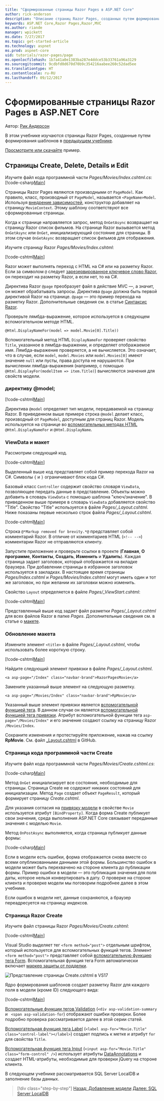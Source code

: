```yaml
---
title: "Сформированные страницы Razor Pages в ASP.NET Core"
author: rick-anderson
description: "Описание страниц Razor Pages, созданных путем формирования шаблонов."
keywords: ASP.NET Core,Razor Pages,Razor,MVC
ms.author: riande
manager: wpickett
ms.date: 7/27/2017
ms.topic: get-started-article
ms.technology: aspnet
ms.prod: aspnet-core
uid: tutorials/razor-pages/page
ms.openlocfilehash: 1b7a41a0e1383ba287e4ddce53b33761a96a3129
ms.sourcegitcommit: 9cdbfd0d670d70b9c354216aabee260c52dad5ee
ms.translationtype: HT
ms.contentlocale: ru-RU
ms.lasthandoff: 09/12/2017
---
```

# <a name="scaffolded-razor-pages-in-aspnet-core"></a>Сформированные страницы Razor Pages в ASP.NET Core

Автор: [Рик Андерсон](https://twitter.com/RickAndMSFT)

В этом учебнике изучаются страницы Razor Pages, созданные путем формирования шаблонов в [предыдущем учебнике](xref:tutorials/razor-pages/page). 

[Просмотрите или скачайте](https://github.com/aspnet/Docs/tree/master/aspnetcore/tutorials/razor-pages/razor-pages-start/sample/RazorPagesMovie) пример.

## <a name="the-create-delete-details-and-edit-pages"></a>Страницы Create, Delete, Details и Edit

Изучите файл кода программной части *Pages/Movies/Index.cshtml.cs*: [!code-csharp[Main](razor-pages-start/snapshot_sample/RazorPagesMovie/Pages/Movie/Index.cshtml.cs)]

Страницы Razor Pages являются производными от `PageModel`. Как правило, класс, производный от `PageModel`, называется `<PageName>Model`. Используя [внедрение зависимостей](xref:fundamentals/dependency-injection), конструктор добавляет на страницу `MovieContext`. Этому шаблону соответствуют все сформированные страницы.

Когда к странице направляется запрос, метод `OnGetAsync` возвращает на страницу Razor список фильмов. На странице Razor вызывается метод `OnGetAsync` или `OnGet`, инициализирующий состояние для страницы. В этом случае `OnGetAsync` возвращает список фильмов для отображения.

Изучите страницу Razor *Pages/Movies/Index.cshtml*:

[!code-cshtml[Main](razor-pages-start/snapshot_sample/RazorPagesMovie/Pages/Movie/Index.cshtml)]

Razor может выполнять переход с HTML на C# или на разметку Razor. Если за символом `@` следует [зарезервированное ключевое слово Razor](xref:mvc/views/razor#razor-reserved-keywords), он переходит на разметку Razor, а если нет, то на C#.

Директива Razor `@page` преобразует файл в действие MVC &mdash;, а значит, он может обрабатывать запросы. Директива `@page` должна быть первой директивой Razor на странице. `@page` — это пример перехода на разметку Razor. Дополнительные сведения см. в статье [Синтаксис Razor](xref:mvc/views/razor#razor-syntax).

Проверьте лямбда-выражение, которое используется в следующем вспомогательном методе HTML.

`@Html.DisplayNameFor(model => model.Movie[0].Title))`

Вспомогательный метод HTML `DisplayNameFor` проверяет свойство `Title`, указанное в лямбда-выражении, и определяет отображаемое имя. Лямбда-выражение проверяется, а не вычисляется. Это означает, что в случае, если `model`, `model.Movies` или `model.Movies[0]` имеют значение `null` или пусты, права доступа не нарушаются. При вычислении лямбда-выражения (например, с помощью `@Html.DisplayFor(modelItem => item.Title)`) вычисляются значения для свойств модели.

<a name="md"></a>
### <a name="the-model-directive"></a>директиву @model;

[!code-cshtml[Main](razor-pages-start/snapshot_sample/RazorPagesMovie/Pages/Movie/Index.cshtml?range=1-2&highlight=2)]

Директива `@model` определяет тип модели, передаваемой на страницу Razor. В приведенном выше примере строка `@model` делает класс, производный от `PageModel`, доступным для страниц Razor. Модель используется на странице во [вспомогательных методах HTML](https://docs.microsoft.com/aspnet/mvc/overview/older-versions-1/views/creating-custom-html-helpers-cs#understanding-html-helpers) `@Html.DisplayNameFor` и `@Html.DisplayName`.

<!-- why don't xref links work?
[HTML Helpers 2](xref:aspnet/mvc/overview/older-versions-1/views/creating-custom-html-helpers-cs)
-->

<a name="vd"></a>
### ViewData и макет

Рассмотрим следующий код.

[!code-cshtml[Main](razor-pages-start/snapshot_sample/RazorPagesMovie/Pages/Movie/Index.cshtml?range=1-6&highlight=4-)]

Выделенный выше код представляет собой пример перехода Razor на C#. Символы `{` и `}` ограничивают блок кода C#.

Базовый класс `Controller` содержит свойство словаря `ViewData`, позволяющее передать данные в представление. Объекты можно добавить в словарь `ViewData` с помощью шаблона "ключ/значение". В приведенном выше примере в словарь `ViewData` добавляется свойство "Title". Свойство "Title" используется в файле *Pages/_Layout.cshtml*. Ниже показаны первые несколько строк файла *Pages/_Layout.cshtml*.

[!code-cshtml[Main](razor-pages-start/snapshot_sample/RazorPagesMovie/Pages/NU/_Layout1.cshtml?highlight=6-)]

Строка `@*Markup removed for brevity.*@` представляет собой комментарий Razor. В отличие от комментариев HTML (`<!-- -->`) комментарии Razor не отправляются клиенту.

Запустите приложение и проверьте ссылки в проекте (**Главная**, **О программе**, **Контакты**, **Создать**, **Изменить** и **Удалить**). Каждая страница задает заголовок, который отображается на вкладке браузера. При добавлении страницы в избранное заголовок используется в закладках. В настоящее время страницы *Pages/Index.cshtml* и *Pages/Movies/Index.cshtml* могут иметь один и тот же заголовок, но при желании их заголовки можно изменить.

Свойство `Layout` определяется в файле *Pages/_ViewStart.cshtml*:

[!code-cshtml[Main](razor-pages-start/sample/RazorPagesMovie/Pages/_ViewStart.cshtml)]

Представленный выше код задает файл разметки *Pages/_Layout.cshtml* для всех файлов Razor в папке *Pages*. Дополнительные сведения см. в статье о [макете](xref:mvc/razor-pages/index#layout).

### <a name="update-the-layout"></a>Обновление макета

Измените элемент `<title>` в файле *Pages/_Layout.cshtml*, чтобы использовать более короткую строку.

[!code-cshtml[Main](razor-pages-start/sample/RazorPagesMovie/Pages/_Layout.cshtml?range=1-6&highlight=6-)]

Найдите следующий элемент привязки в файле *Pages/_Layout.cshtml*.

```cshtml
<a asp-page="/Index" class="navbar-brand">RazorPagesMovie</a>
```
Замените указанный выше элемент на следующую разметку.

```cshtml
<a asp-page="/Movies/Index" class="navbar-brand">RpMovie</a>
```

Указанный выше элемент привязки является [вспомогательной функцией тега](xref:mvc/views/tag-helpers/intro). В данном случае он является [вспомогательной функцией тега привязки](xref:mvc/views/tag-helpers/builtin-th/AnchorTagHelper). Атрибут вспомогательной функции тега `asp-page="/Movies/Index"` и его значение создают ссылку на страницу Razor `/Movies/Index`.

Сохраните изменения и протестируйте приложение, нажав на ссылку **RpMovie**. См. файл [_Layout.cshtml](https://github.com/aspnet/Docs/blob/master/aspnetcore/tutorials/razor-pages/razor-pages-start/sample/RazorPagesMovie/Pages/_Layout.cshtml) в GitHub.

### <a name="the-create-code-behind-page"></a>Страница кода программной части Create

Изучите файл кода программной части *Pages/Movies/Create.cshtml.cs*:

[!code-csharp[Main](razor-pages-start/snapshot_sample/RazorPagesMovie/Pages/Movie/Create.cshtml.cs?name=snippetALL)]

Метод `OnGet` инициализирует все состояния, необходимые для страницы. Страница Create не содержит никаких состояний для инициализации. Метод `Page` создает объект `PageResult`, который формирует страницу *Create.cshtml*.

Для указания согласия на [привязку модели](xref:mvc/models/model-binding) в свойстве `Movie` используется атрибут `[BindProperty]`. Когда форма Create публикует свои значения, среда выполнения ASP.NET Core связывает переданные значения с моделью `Movie`.

Метод `OnPostAsync` выполняется, когда страница публикует данные формы:

[!code-csharp[Main](razor-pages-start/snapshot_sample/RazorPagesMovie/Pages/Movie/Create.cshtml.cs?name=snippetPost)]

Если в модели есть ошибки, форма отображается снова вместе со всеми опубликованными данными этой формы. Большинство ошибок в модели может быть перехвачено на стороне клиента до публикации формы. Пример ошибки в модели — это публикация значения для поля даты, которое нельзя конвертировать в дату. О проверке на стороне клиента и проверке модели мы поговорим подробнее далее в этом учебнике.

Если ошибок в модели нет, данные сохраняются, а браузер переадресуется на страницу индексов.

### <a name="the-create-razor-page"></a>Страница Razor Create

Изучите файл страницы Razor *Pages/Movies/Create.cshtml*:

[!code-cshtml[Main](razor-pages-start/snapshot_sample/RazorPagesMovie/Pages/Movie/Create.cshtml)]

Visual Studio выделяет тег `<form method="post">` отдельным шрифтом, который используется для вспомогательных функций тегов. Элемент `<form method="post">` представляет собой [вспомогательную функцию тега Form](xref:mvc/views/working-with-forms#the-form-tag-helper). Вспомогательная функция тега Form автоматически включает [маркер защиты от подделки](xref:security/anti-request-forgery).

![Представление страницы Create.cshtml в VS17](page/_static/th.png)

Ядро формирования шаблонов создает разметку Razor для каждого поля в модели (кроме ID) следующего вида:

[!code-cshtml[Main](razor-pages-start/snapshot_sample/RazorPagesMovie/Pages/Movie/Create.cshtml?range=15-20)]

[Вспомогательные функции тегов Validation](xref:mvc/views/working-with-forms#the-validation-tag-helpers) (`<div asp-validation-summary` и ` <span asp-validation-for`) отображают ошибки проверки. Более подробно проверка рассматривается далее в этой серии статей.

[Вспомогательная функция тега Label](xref:mvc/views/working-with-forms#the-label-tag-helper) (`<label asp-for="Movie.Title" class="control-label"></label>`) создает подпись к метке и атрибут `for` для свойства `Title`.

[Вспомогательная функция тега Input](xref:mvc/views/working-with-forms) (`<input asp-for="Movie.Title" class="form-control" />`) использует атрибуты [DataAnnotations](https://docs.microsoft.com/aspnet/mvc/overview/older-versions/mvc-music-store/mvc-music-store-part-6) и создает HTML-атрибуты, необходимые для проверки jQuery на стороне клиента.

В следующем учебнике рассматривается SQL Server LocalDB и заполнение базы данных.

>[!div class="step-by-step"]
[Назад: Добавление модели](xref:tutorials/razor-pages/modelz)
[Далее: SQL Server LocalDB](xref:tutorials/razor-pages/sql)

